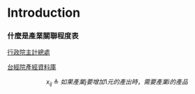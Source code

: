 # Introduction

### 什麼是產業關聯程度表

[行政院主計總處](https://www.stat.gov.tw/ct.asp?xItem=28535&ctNode=671)

[台經院產經資料庫](https://tie.tier.org.tw/db/industry_definition/index.aspx)

$$  x_{ij}\ \triangleq\ 如果產業j要增加1元的產出時，需要產業i的產品$$
